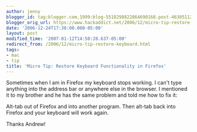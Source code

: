 ```yaml
---
author: jenny
blogger_id: tag:blogger.com,1999:blog-5518298822864690168.post-4630511243438666504
blogger_orig_url: https://www.hackaddict.net/2006/12/micro-tip-restore-keyboard.html
date: '2006-12-24T17:38:00.000-05:00'
layout: post
modified_time: '2007-01-12T14:50:28.637-05:00'
redirect_from: /2006/12/micro-tip-restore-keyboard.html
tags:
- mac
- tip
title: 'Micro Tip: Restore Keyboard Functionality in Firefox'
---
```


Sometimes when I am in Firefox my keyboard stops working.  I can't type anything into the address bar or anywhere else in the browser.  I mentioned it to my brother and he has the same problem and told me how to fix it:



Alt-tab out of Firefox and into another program.   Then alt-tab back into Firefox and your keyboard will work again.



Thanks Andrew!